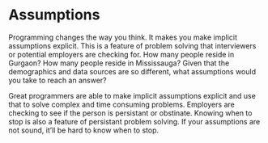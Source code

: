 # Assumptions

Programming changes the way you think. It makes you make implicit assumptions explicit. This is a feature of problem solving that interviewers or potential employers are checking for. How many people reside in Gurgaon? How many people reside in Mississauga? Given that the demographics and data sources are so different, what assumptions would you take to reach an answer?

Great programmers are able to make implicit assumptions explicit and use that to solve complex and time consuming problems. Employers are checking to see if the person is persistant or obstinate. Knowing when to stop is also a feature of persistant problem solving. If your assumptions are not sound, it’ll be hard to know when to stop.
